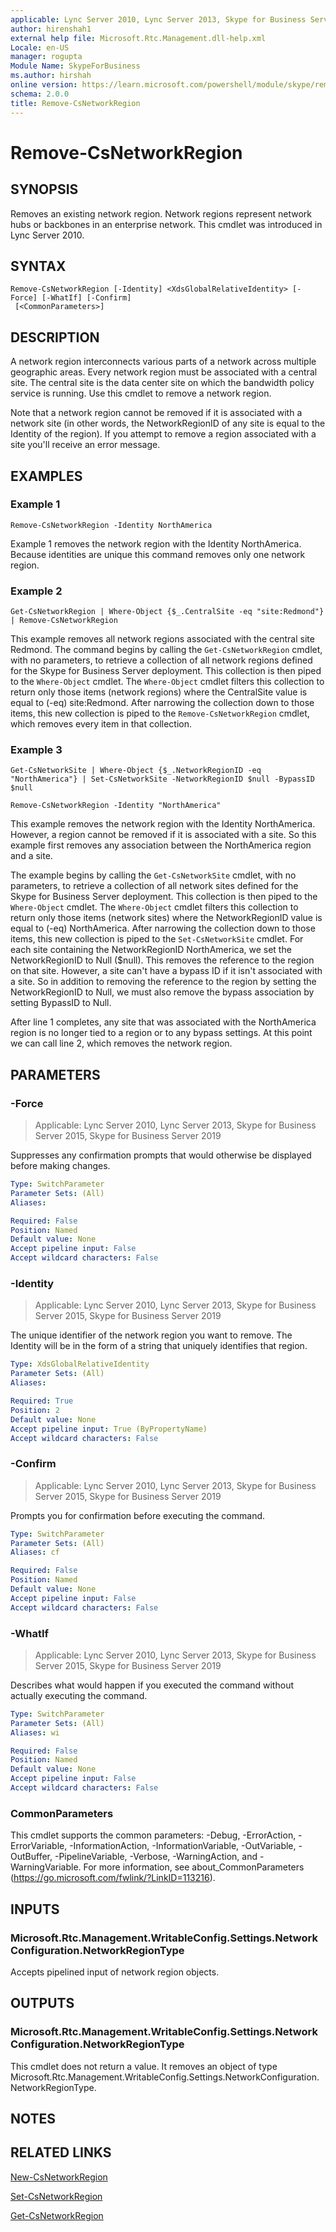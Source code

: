 ```yaml
---
applicable: Lync Server 2010, Lync Server 2013, Skype for Business Server 2015, Skype for Business Server 2019
author: hirenshah1
external help file: Microsoft.Rtc.Management.dll-help.xml
Locale: en-US
manager: rogupta
Module Name: SkypeForBusiness
ms.author: hirshah
online version: https://learn.microsoft.com/powershell/module/skype/remove-csnetworkregion
schema: 2.0.0
title: Remove-CsNetworkRegion
---
```


# Remove-CsNetworkRegion

## SYNOPSIS
Removes an existing network region.
Network regions represent network hubs or backbones in an enterprise network.
This cmdlet was introduced in Lync Server 2010.


## SYNTAX

```
Remove-CsNetworkRegion [-Identity] <XdsGlobalRelativeIdentity> [-Force] [-WhatIf] [-Confirm]
 [<CommonParameters>]
```

## DESCRIPTION
A network region interconnects various parts of a network across multiple geographic areas.
Every network region must be associated with a central site.
The central site is the data center site on which the bandwidth policy service is running.
Use this cmdlet to remove a network region.

Note that a network region cannot be removed if it is associated with a network site (in other words, the NetworkRegionID of any site is equal to the Identity of the region).
If you attempt to remove a region associated with a site you'll receive an error message.


## EXAMPLES

### Example 1
```
Remove-CsNetworkRegion -Identity NorthAmerica
```

Example 1 removes the network region with the Identity NorthAmerica.
Because identities are unique this command removes only one network region.


### Example 2
```
Get-CsNetworkRegion | Where-Object {$_.CentralSite -eq "site:Redmond"} | Remove-CsNetworkRegion
```

This example removes all network regions associated with the central site Redmond.
The command begins by calling the `Get-CsNetworkRegion` cmdlet, with no parameters, to retrieve a collection of all network regions defined for the Skype for Business Server deployment.
This collection is then piped to the `Where-Object` cmdlet.
The `Where-Object` cmdlet filters this collection to return only those items (network regions) where the CentralSite value is equal to (-eq) site:Redmond.
After narrowing the collection down to those items, this new collection is piped to the `Remove-CsNetworkRegion` cmdlet, which removes every item in that collection.


### Example 3
```
Get-CsNetworkSite | Where-Object {$_.NetworkRegionID -eq "NorthAmerica"} | Set-CsNetworkSite -NetworkRegionID $null -BypassID $null

Remove-CsNetworkRegion -Identity "NorthAmerica"
```

This example removes the network region with the Identity NorthAmerica.
However, a region cannot be removed if it is associated with a site.
So this example first removes any association between the NorthAmerica region and a site.

The example begins by calling the `Get-CsNetworkSite` cmdlet, with no parameters, to retrieve a collection of all network sites defined for the Skype for Business Server deployment.
This collection is then piped to the `Where-Object` cmdlet.
The `Where-Object` cmdlet filters this collection to return only those items (network sites) where the NetworkRegionID value is equal to (-eq) NorthAmerica.
After narrowing the collection down to those items, this new collection is piped to the `Set-CsNetworkSite` cmdlet.
For each site containing the NetworkRegionID NorthAmerica, we set the NetworkRegionID to Null ($null).
This removes the reference to the region on that site.
However, a site can't have a bypass ID if it isn't associated with a site.
So in addition to removing the reference to the region by setting the NetworkRegionID to Null, we must also remove the bypass association by setting BypassID to Null.

After line 1 completes, any site that was associated with the NorthAmerica region is no longer tied to a region or to any bypass settings.
At this point we can call line 2, which removes the network region.


## PARAMETERS

### -Force

> Applicable: Lync Server 2010, Lync Server 2013, Skype for Business Server 2015, Skype for Business Server 2019

Suppresses any confirmation prompts that would otherwise be displayed before making changes.

```yaml
Type: SwitchParameter
Parameter Sets: (All)
Aliases:

Required: False
Position: Named
Default value: None
Accept pipeline input: False
Accept wildcard characters: False
```

### -Identity

> Applicable: Lync Server 2010, Lync Server 2013, Skype for Business Server 2015, Skype for Business Server 2019

The unique identifier of the network region you want to remove.
The Identity will be in the form of a string that uniquely identifies that region.

```yaml
Type: XdsGlobalRelativeIdentity
Parameter Sets: (All)
Aliases:

Required: True
Position: 2
Default value: None
Accept pipeline input: True (ByPropertyName)
Accept wildcard characters: False
```

### -Confirm

> Applicable: Lync Server 2010, Lync Server 2013, Skype for Business Server 2015, Skype for Business Server 2019

Prompts you for confirmation before executing the command.

```yaml
Type: SwitchParameter
Parameter Sets: (All)
Aliases: cf

Required: False
Position: Named
Default value: None
Accept pipeline input: False
Accept wildcard characters: False
```

### -WhatIf

> Applicable: Lync Server 2010, Lync Server 2013, Skype for Business Server 2015, Skype for Business Server 2019

Describes what would happen if you executed the command without actually executing the command.

```yaml
Type: SwitchParameter
Parameter Sets: (All)
Aliases: wi

Required: False
Position: Named
Default value: None
Accept pipeline input: False
Accept wildcard characters: False
```

### CommonParameters
This cmdlet supports the common parameters: -Debug, -ErrorAction, -ErrorVariable, -InformationAction, -InformationVariable, -OutVariable, -OutBuffer, -PipelineVariable, -Verbose, -WarningAction, and -WarningVariable. For more information, see about_CommonParameters (https://go.microsoft.com/fwlink/?LinkID=113216).

## INPUTS

### Microsoft.Rtc.Management.WritableConfig.Settings.NetworkConfiguration.NetworkRegionType

Accepts pipelined input of network region objects.

## OUTPUTS

### Microsoft.Rtc.Management.WritableConfig.Settings.NetworkConfiguration.NetworkRegionType
This cmdlet does not return a value.
It removes an object of type Microsoft.Rtc.Management.WritableConfig.Settings.NetworkConfiguration.NetworkRegionType.

## NOTES

## RELATED LINKS

[New-CsNetworkRegion](New-CsNetworkRegion.md)

[Set-CsNetworkRegion](Set-CsNetworkRegion.md)

[Get-CsNetworkRegion](Get-CsNetworkRegion.md)
